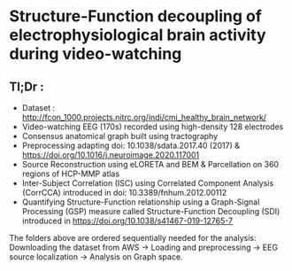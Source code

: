 # Structure-Function decoupling of electrophysiological brain activity during video-watching
## Tl;Dr :
* Dataset : http://fcon_1000.projects.nitrc.org/indi/cmi_healthy_brain_network/ 
* Video-watching EEG (170s) recorded using high-density 128 electrodes
* Consensus anatomical graph built using tractography
* Preprocessing adapting doi: 10.1038/sdata.2017.40 (2017) & https://doi.org/10.1016/j.neuroimage.2020.117001
* Source Reconstruction using eLORETA and BEM & Parcellation on 360 regions of HCP-MMP atlas
* Inter-Subject Correlation (ISC) using Correlated Component Analysis (CorrCCA) introduced in doi: 10.3389/fnhum.2012.00112
* Quantifying Structure-Function relationship using a Graph-Signal Processing (GSP) measure called Structure-Function Decoupling (SDI) introduced in https://doi.org/10.1038/s41467-019-12765-7


The folders above are ordered sequentially needed for the analysis: Downloading the dataset from AWS -> Loading and preprocessing -> EEG source localization -> Analysis on Graph space.
